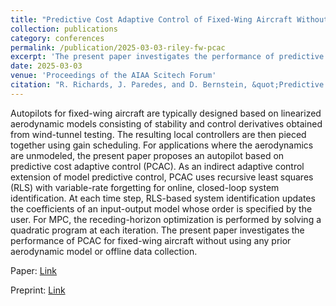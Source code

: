 ```yaml
---
title: "Predictive Cost Adaptive Control of Fixed-Wing Aircraft Without Prior Modeling"
collection: publications
category: conferences
permalink: /publication/2025-03-03-riley-fw-pcac
excerpt: 'The present paper investigates the performance of predictive cost adaptive control (PCAC) for fixed-wing aircraft control without using any prior aerodynamic model or offline data collection.'
date: 2025-03-03
venue: 'Proceedings of the AIAA Scitech Forum'
citation: "R. Richards, J. Paredes, and D. Bernstein, &quot;Predictive Cost Adaptive Control of Fixed-Wing Aircraft Without Prior Modeling,&quot; in <i>Proc. AIAA SciTech Forum,</i> 2025, p. 2081."
---
```


Autopilots for fixed-wing aircraft are typically designed based on linearized aerodynamic models consisting of stability and control derivatives obtained from wind-tunnel testing. The resulting local controllers are then pieced together using gain scheduling. For applications where the aerodynamics are unmodeled, the present paper proposes an autopilot based on predictive cost adaptive control (PCAC). As an indirect adaptive control extension of model predictive control, PCAC uses recursive least squares (RLS) with variable-rate forgetting for online, closed-loop system identification. At each time step, RLS-based system identification updates the coefficients of an input-output model whose order is specified by the user. For MPC, the receding-horizon optimization is performed by solving a quadratic program at each iteration. The present paper investigates the performance of PCAC for fixed-wing aircraft without using any prior aerodynamic model or offline data collection.

Paper: <a href = "https://arc.aiaa.org/doi/10.2514/6.2025-2081"> Link </a>

Preprint: <a href = "https://arxiv.org/abs/2402.00352"> Link </a>
